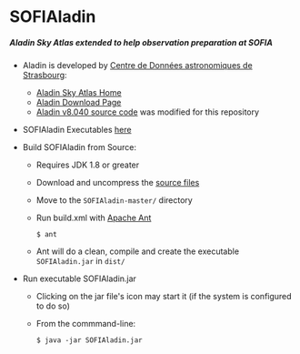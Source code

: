 # SOFIAladin
##### Aladin Sky Atlas extended to help observation preparation at SOFIA

* Aladin is developed by [Centre de Données astronomiques de Strasbourg](http://cdsweb.u-strasbg.fr/):
  * [Aladin Sky Atlas Home](http://aladin.u-strasbg.fr/)
  * [Aladin Download Page](http://aladin.u-strasbg.fr/java/nph-aladin.pl?frame=downloading)
  * [Aladin v8.040 source code](https://github.com/svvatters/SOFIAladin/blob/master/AladinSrc.jar) was modified for this repository
  
* SOFIAladin Executables [here](https://github.com/svvatters/SOFIAladin/releases)

* Build SOFIAladin from Source:
  * Requires JDK 1.8 or greater
  * Download and uncompress the [source files](https://github.com/svvatters/SOFIAladin.git)
  * Move to the `SOFIAladin-master/` directory
  * Run build.xml with [Apache Ant](http://ant.apache.org/) 
  
    `$ ant`
  * Ant will do a clean, compile and create the executable `SOFIAladin.jar` in `dist/`

* Run executable SOFIAladin.jar
  * Clicking on the jar file's icon may start it (if the system is configured to do so)
  * From the commmand-line:
  
    `$ java -jar SOFIAladin.jar`
